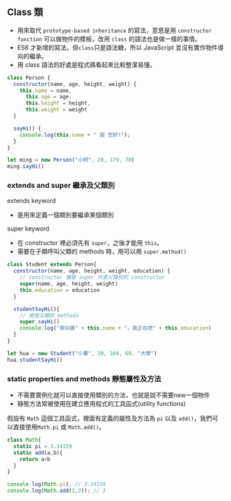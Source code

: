 
## Class 類
- 用來取代 `prototype-based inheritance` 的寫法，意思是用 `constructor function` 可以做物件的模板，改用 `class` 的語法也是做一樣的事情。
- ES6 才新增的寫法，但`class`只是語法糖，所以 JavaScript 並沒有實作物件導向的繼承。
- 用 class 語法的好處是程式碼看起來比較整潔易懂。

```js
class Person {
  constructor(name, age, height, weight) {
    this.name = name,
      this.age = age,
      this.height = height,
      this.weight = weight
  }

  sayHi() {
    console.log(this.name + " 說 您好!");
  }
}

let ming = new Person("小明", 28, 179, 70)
ming.sayHi()
```

### extends and super 繼承及父類別
extends keyword
- 是用來定義一個類別要繼承某個類別

super keyword
- 在 constructor 裡必須先有 `super`，之後才能用 `this`。
- 需要在子類呼叫父類的 methods 時，用可以用 `super.method()`

```js
class Student extends Person{
  constructor(name, age, height, weight, education) {
    // constructor 裡面 super 代表父類別的 constructor
    super(name, age, height, weight)
    this.education = education
  }

  studentSayHi(){
    // 使用父類的 methods
    super.sayHi()
    console.log("我叫做" + this.name + "，我正在唸" + this.education)
  }
}

let hua = new Student("小華", 20, 169, 60, "大學")
hua.studentSayHi()
```


### static properties and methods 靜態屬性及方法
- 不需要實例化就可以直接使用類別的方法，也就是說不需要new一個物件
- 靜態方法常被使用在建立應用程式的工具函式(utility functions)

假設有 `Math` 這個工具函式，裡面有定義的屬性及方法為 `pi` 以及 `add()`，我們可以直接使用`Math.pi` 或 `Math.add()`。
```js
class Math{
  static pi = 3.14159
  static add(a,b){
    return a+b
  }
}

console.log(Math.pi); // 3.14159
console.log(Math.add(1,2)); // 3
```
